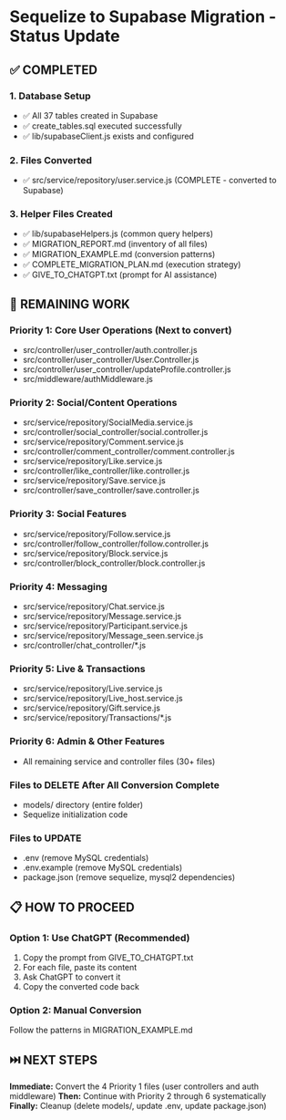 # Sequelize to Supabase Migration - Status Update

## ✅ COMPLETED

### 1. Database Setup
- ✅ All 37 tables created in Supabase
- ✅ create_tables.sql executed successfully
- ✅ lib/supabaseClient.js exists and configured

### 2. Files Converted
- ✅ src/service/repository/user.service.js (COMPLETE - converted to Supabase)

### 3. Helper Files Created
- ✅ lib/supabaseHelpers.js (common query helpers)
- ✅ MIGRATION_REPORT.md (inventory of all files)
- ✅ MIGRATION_EXAMPLE.md (conversion patterns)
- ✅ COMPLETE_MIGRATION_PLAN.md (execution strategy)
- ✅ GIVE_TO_CHATGPT.txt (prompt for AI assistance)

## 🚧 REMAINING WORK

### Priority 1: Core User Operations (Next to convert)
- src/controller/user_controller/auth.controller.js
- src/controller/user_controller/User.Controller.js
- src/controller/user_controller/updateProfile.controller.js
- src/middleware/authMiddleware.js

### Priority 2: Social/Content Operations
- src/service/repository/SocialMedia.service.js
- src/controller/social_controller/social.controller.js
- src/service/repository/Comment.service.js
- src/controller/comment_controller/comment.controller.js
- src/service/repository/Like.service.js
- src/controller/like_controller/like.controller.js
- src/service/repository/Save.service.js
- src/controller/save_controller/save.controller.js

### Priority 3: Social Features
- src/service/repository/Follow.service.js
- src/controller/follow_controller/follow.controller.js
- src/service/repository/Block.service.js
- src/controller/block_controller/block.controller.js

### Priority 4: Messaging
- src/service/repository/Chat.service.js
- src/service/repository/Message.service.js
- src/service/repository/Participant.service.js
- src/service/repository/Message_seen.service.js
- src/controller/chat_controller/*.js

### Priority 5: Live & Transactions
- src/service/repository/Live.service.js
- src/service/repository/Live_host.service.js
- src/service/repository/Gift.service.js
- src/service/repository/Transactions/*.js

### Priority 6: Admin & Other Features
- All remaining service and controller files (30+ files)

### Files to DELETE After All Conversion Complete
- models/ directory (entire folder)
- Sequelize initialization code

### Files to UPDATE
- .env (remove MySQL credentials)
- .env.example (remove MySQL credentials)
- package.json (remove sequelize, mysql2 dependencies)

## 📋 HOW TO PROCEED

### Option 1: Use ChatGPT (Recommended)
1. Copy the prompt from GIVE_TO_CHATGPT.txt
2. For each file, paste its content
3. Ask ChatGPT to convert it
4. Copy the converted code back

### Option 2: Manual Conversion
Follow the patterns in MIGRATION_EXAMPLE.md

## ⏭️ NEXT STEPS

**Immediate:** Convert the 4 Priority 1 files (user controllers and auth middleware)
**Then:** Continue with Priority 2 through 6 systematically
**Finally:** Cleanup (delete models/, update .env, update package.json)


